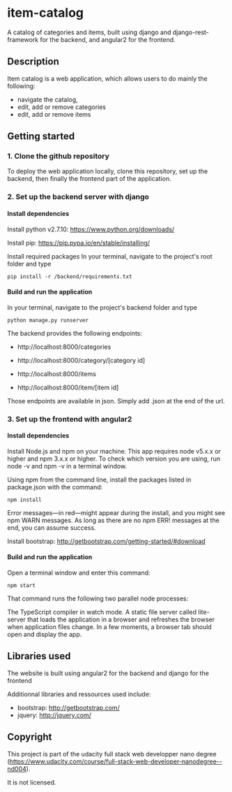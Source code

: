# item-catalog

A catalog of categories and items, built using django and django-rest-framework for the backend, and angular2 for the frontend.

## Description

Item catalog is a web application, which allows users to do mainly the following:
- navigate the catalog,
- edit, add or remove categories
- edit, add or remove items

## Getting started

### 1. Clone the github repository

To deploy the web application locally, clone this repository, set up the backend, then finally the frontend part of the application. 

### 2. Set up the backend server with django

#### Install dependencies

Install python v2.7.10: https://www.python.org/downloads/

Install pip: https://pip.pypa.io/en/stable/installing/

Install required packages
In your terminal, navigate to the project's root folder and type

    pip install -r /backend/requirements.txt

#### Build and run the application

In your terminal, navigate to the project's backend folder and type

    python manage.py runserver

The backend provides the following endpoints:

- http://localhost:8000/categories

- http://localhost:8000/category/[category id]

- http://localhost:8000/items

- http://localhost:8000/item/[item id]

Those endpoints are available in json. Simply add .json at the end of the url.

### 3. Set up the frontend with angular2

#### Install dependencies

Install Node.js and npm on your machine. This app requires node v5.x.x or higher and npm 3.x.x or higher. To check which version you are using, run node -v and npm -v in a terminal window.

Using npm from the command line, install the packages listed in package.json with the command:

    npm install

Error messages—in red—might appear during the install, and you might see npm WARN messages. As long as there are no npm ERR! messages at the end, you can assume success.

Install bootstrap: http://getbootstrap.com/getting-started/#download

#### Build and run the application

Open a terminal window and enter this command:

    npm start

That command runs the following two parallel node processes:

The TypeScript compiler in watch mode.
A static file server called lite-server that loads the application in a browser and refreshes the browser when application files change.
In a few moments, a browser tab should open and display the app.

## Libraries used

The website is built using angular2 for the backend and django for the frontend

Additionnal libraries and ressources used include:
- bootstrap: http://getbootstrap.com/
- jquery: http://jquery.com/

## Copyright

This project is part of the udacity full stack web developper nano degree (https://www.udacity.com/course/full-stack-web-developer-nanodegree--nd004). 

It is not licensed.

